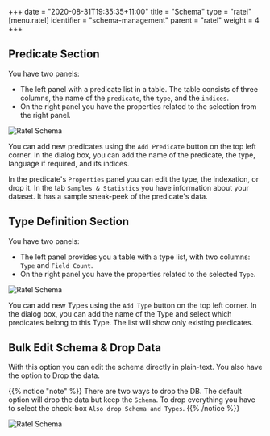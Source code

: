 +++
date = "2020-08-31T19:35:35+11:00"
title = "Schema"
type = "ratel"
[menu.ratel]
	identifier = "schema-management"
    parent = "ratel"
    weight = 4
+++

## Predicate Section

You have two panels: 
- The left panel with a predicate list in a table. The table consists of three columns, the name of the `predicate`, the `type`, and the `indices`. 
- On the right panel you have the properties related to the selection from the right panel.

![Ratel Schema](/images/ratel/ratel_schema.png)

You can add new predicates using the `Add Predicate` button on the top left corner. In the dialog box, you can add the name of the predicate, the type, language if required, and its indices.

In the predicate's `Properties` panel you can edit the type, the indexation, or drop it. In the tab `Samples & Statistics` you have information about your dataset. It has a sample sneak-peek of the predicate's data.

## Type Definition Section

You have two panels:
- The left panel provides you a table with a type list, with two columns: `Type` and `Field Count`. 
- On the right panel you have the properties related to the selected `Type`.

![Ratel Schema](/images/ratel/ratel_schema_types.png)

 You can add new Types using the `Add Type` button on the top left corner. In the dialog box, you can add the name of the Type and select which predicates belong to this Type. The list will show only existing predicates.

## Bulk Edit Schema & Drop Data

With this option you can edit the schema directly in plain-text. You also have the option to Drop the data. 

{{% notice "note" %}}
There are two ways to drop the DB. The default option will drop the data but keep the `Schema`. To drop everything you have to select the check-box `Also drop Schema and Types`.
{{% /notice %}}

![Ratel Schema](/images/ratel/ratel_schema_bulk.png)
